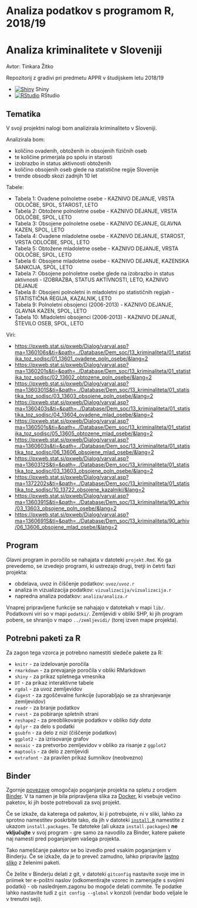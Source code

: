 # Analiza podatkov s programom R, 2018/19

# Analiza kriminalitete v Sloveniji

Avtor: Tinkara Žitko

Repozitorij z gradivi pri predmetu APPR v študijskem letu 2018/19

* [![Shiny](http://mybinder.org/badge.svg)](http://beta.mybinder.org/v2/gh/TInkara25/APPR-2018-19/master?urlpath=shiny/APPR-2018-19/projekt.Rmd) Shiny
* [![RStudio](http://mybinder.org/badge.svg)](http://beta.mybinder.org/v2/gh/TInkara25/APPR-2018-19/master?urlpath=rstudio) RStudio

## Tematika

V svoji projektni nalogi bom analizirala kriminaliteto v Sloveniji. 

Analizirala bom:
* količino ovadenih, obtoženih in obsojenih fizičnih oseb
* te količine primerjala po spolu in starosti
* izobrazbo in status aktivnosti obtoženih 
* količino obsojenih oseb glede na statistične regije Slovenije
* trende obsodb skozi zadnjih 10 let

Tabele:
* Tabela 1: Ovadene polnoletne osebe - KAZNIVO DEJANJE, VRSTA ODLOČBE, SPOL, STAROST, LETO
* Tabela 2: Obtožene polnoletne osebe - KAZNIVO DEJANJE, VRSTA ODLOČBE, SPOL, LETO
* Tabela 3: Obsojene polnoletne osebe - KAZNIVO DEJANJE, GLAVNA KAZEN, SPOL, LETO
* Tabela 4: Ovadene mladoletne osebe - KAZNIVO DEJANJE, STAROST, VRSTA ODLOČBE, SPOL, LETO
* Tabela 5: Obtožene mladoletne osebe - KAZNIVO DEJANJE, VRSTA ODLOČBE, SPOL, LETO
* Tabela 6: Obsojene mladoletne osebe - KAZNIVO DEJANJE, KAZENSKA SANKCIJA, SPOL, LETO
* Tabela 7: Obsojene polnoletne osebe glede na izobrazbo in status aktivnosti - IZOBRAZBA, STATUS AKTIVNOSTI, LETO, KAZNIVO DEJANJE
* Tabela 8: Obsojeni polnoletni in mladoletni po statističnih regijah - STATISTIČNA REGIJA, KAZALNIK, LETO
* Tabela 9: Polnoletni obsojenci (2006-2013) - KAZNIVO DEJANJE, GLAVNA KAZEN, SPOL, LETO
* Tabela 10: Mladoletni obsojenci (2006-2013) - KAZNIVO DEJANJE, ŠTEVILO OSEB, SPOL, LETO

Viri:
* https://pxweb.stat.si/pxweb/Dialog/varval.asp?ma=1360106s&ti=&path=../Database/Dem_soc/13_kriminaliteta/01_statistika_toz_sodisc/01_13601_ovadene_poln_osebe/&lang=2
* https://pxweb.stat.si/pxweb/Dialog/varval.asp?ma=1360201s&ti=&path=../Database/Dem_soc/13_kriminaliteta/01_statistika_toz_sodisc/02_13602_obtozene_poln_osebe/&lang=2
* https://pxweb.stat.si/pxweb/Dialog/varval.asp?ma=1360301S&ti=&path=../Database/Dem_soc/13_kriminaliteta/01_statistika_toz_sodisc/03_13603_obsojene_poln_osebe/&lang=2
* https://pxweb.stat.si/pxweb/Dialog/varval.asp?ma=1360403s&ti=&path=../Database/Dem_soc/13_kriminaliteta/01_statistika_toz_sodisc/04_13604_ovadene_mlad_osebe/&lang=2
* https://pxweb.stat.si/pxweb/Dialog/varval.asp?ma=1360501s&ti=&path=../Database/Dem_soc/13_kriminaliteta/01_statistika_toz_sodisc/05_13605_obtozene_mlad_osebe/&lang=2
* https://pxweb.stat.si/pxweb/Dialog/varval.asp?ma=1360603s&ti=&path=../Database/Dem_soc/13_kriminaliteta/01_statistika_toz_sodisc/06_13606_obsojene_mlad_osebe/&lang=2
* https://pxweb.stat.si/pxweb/Dialog/varval.asp?ma=1360312S&ti=&path=../Database/Dem_soc/13_kriminaliteta/01_statistika_toz_sodisc/03_13603_obsojene_poln_osebe/&lang=2
* https://pxweb.stat.si/pxweb/Dialog/varval.asp?ma=1372202s&ti=&path=../Database/Dem_soc/13_kriminaliteta/01_statistika_toz_sodisc/10_13722_obsojene_kazalniki/&lang=2
* https://pxweb.stat.si/pxweb/Dialog/varval.asp?ma=1360391S&ti=&path=../Database/Dem_soc/13_kriminaliteta/90_arhiv/03_13603_obsojene_poln_osebe/&lang=2
* https://pxweb.stat.si/pxweb/Dialog/varval.asp?ma=1360691S&ti=&path=../Database/Dem_soc/13_kriminaliteta/90_arhiv/06_13606_obsojene_mlad_osebe/&lang=2

## Program

Glavni program in poročilo se nahajata v datoteki `projekt.Rmd`.
Ko ga prevedemo, se izvedejo programi, ki ustrezajo drugi, tretji in četrti fazi projekta:

* obdelava, uvoz in čiščenje podatkov: `uvoz/uvoz.r`
* analiza in vizualizacija podatkov: `vizualizacija/vizualizacija.r`
* napredna analiza podatkov: `analiza/analiza.r`

Vnaprej pripravljene funkcije se nahajajo v datotekah v mapi `lib/`.
Podatkovni viri so v mapi `podatki/`.
Zemljevidi v obliki SHP, ki jih program pobere,
se shranijo v mapo `../zemljevidi/` (torej izven mape projekta).

## Potrebni paketi za R

Za zagon tega vzorca je potrebno namestiti sledeče pakete za R:

* `knitr` - za izdelovanje poročila
* `rmarkdown` - za prevajanje poročila v obliki RMarkdown
* `shiny` - za prikaz spletnega vmesnika
* `DT` - za prikaz interaktivne tabele
* `rgdal` - za uvoz zemljevidov
* `digest` - za zgoščevalne funkcije (uporabljajo se za shranjevanje zemljevidov)
* `readr` - za branje podatkov
* `rvest` - za pobiranje spletnih strani
* `reshape2` - za preoblikovanje podatkov v obliko *tidy data*
* `dplyr` - za delo s podatki
* `gsubfn` - za delo z nizi (čiščenje podatkov)
* `ggplot2` - za izrisovanje grafov
* `mosaic` - za pretvorbo zemljevidov v obliko za risanje z `ggplot2`
* `maptools` - za delo z zemljevidi
* `extrafont` - za pravilen prikaz šumnikov (neobvezno)

## Binder

Zgornje [povezave](#analiza-podatkov-s-programom-r-201819)
omogočajo poganjanje projekta na spletu z orodjem [Binder](https://mybinder.org/).
V ta namen je bila pripravljena slika za [Docker](https://www.docker.com/),
ki vsebuje večino paketov, ki jih boste potrebovali za svoj projekt.

Če se izkaže, da katerega od paketov, ki ji potrebujete, ni v sliki,
lahko za sprotno namestitev poskrbite tako,
da jih v datoteki [`install.R`](install.R) namestite z ukazom `install.packages`.
Te datoteke (ali ukaza `install.packages`) **ne vključujte** v svoj program -
gre samo za navodilo za Binder, katere pakete naj namesti pred poganjanjem vašega projekta.

Tako nameščanje paketov se bo izvedlo pred vsakim poganjanjem v Binderju.
Če se izkaže, da je to preveč zamudno,
lahko pripravite [lastno sliko](https://github.com/jaanos/APPR-docker) z želenimi paketi.

Če želite v Binderju delati z git,
v datoteki `gitconfig` nastavite svoje ime in priimek ter e-poštni naslov
(odkomentirajte vzorec in zamenjajte s svojimi podatki) -
ob naslednjem.zagonu bo mogoče delati commite.
Te podatke lahko nastavite tudi z `git config --global` v konzoli
(vendar bodo veljale le v trenutni seji).
